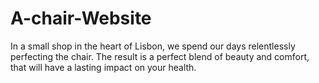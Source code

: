 # A-chair-Website
In a small shop in the heart of Lisbon, we spend our days relentlessly perfecting the chair. The result is a perfect blend of beauty and comfort, that will have a lasting impact on your health.
